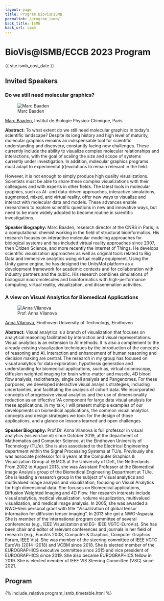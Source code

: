 ```yaml
---
layout: page
title: Program BioVis@ISMB
permalink: /program_ismb/
back_title: ISMB
back_url: ismb
---
```


# BioVis@ISMB/ECCB 2023 Program

{{ site.ismb_cosi_date }}

## Invited Speakers

### Do we still need molecular graphics?

<figure class="speaker-photo">
    <img src="{{ site.baseurl }}/images/speakers/marc_baaden.jpg" alt="Marc Baaden" />
    <figcaption>Marc Baaden</figcaption>
</figure>

[Marc Baaden](http://www.baaden.ibpc.fr/), Institut de Biologie Physico-Chimique, Paris

**Abstract:** To what extent do we still need molecular graphics in today's
scientific landscape? Despite its long history and high level of maturity,
molecular graphics remains an indispensable tool for scientific understanding
and discovery, constantly facing new challenges. These currently include the
ability to visualize complex molecular relationships and interactions, with the
goal of scaling the size and scope of systems currently under investigation. In
addition, molecular graphics programs must adapt to experimental (r)evolutions
to remain relevant in the field.

However, it is not enough to simply produce high quality visualizations.
Scientists must be able to share these complex visualizations with their
colleagues and with experts in other fields. The latest tools in molecular
graphics, such as AI- and data-driven approaches, interactive simulations,
augmented, mixed, and virtual reality, offer new ways to visualize and interact
with molecular data and models. These advances enable researchers to explore
scientific questions in new and innovative ways, but need to be more widely
adopted to become routine in scientific investigations.

**Speaker Biography:**
Marc Baaden, research director at the CNRS in Paris, is a computational chemist
working in the field of structural bioinformatics. His research focuses on
interactive molecular modeling approaches for biological systems and has
included virtual reality approaches since 2007, then Citizen Science, and more
recently the Internet of Things. He develops scientific visualization approaches
as well as original tools related to Big Data and immersive analytics using
virtual reality equipment. Using the Unity game engine, he has designed the
UnityMol platform as a development framework for academic contexts and for
collaboration with industry partners and the public. His research combines
simulations of biological macromolecules and bioinformatics with
high-performance computing, virtual reality, visualization, and dissemination
activities.

### A view on Visual Analytics for Biomedical Applications

<figure class="speaker-photo">
    <img src="{{ site.baseurl }}/images/speakers/anna_vilanova.jpg" alt="Anna Vilanova" />
    <figcaption>Prof. Anna Vilanova</figcaption>
</figure>

[Anna Vilanova](https://www.tue.nl/en/research/researchers/anna-vilanova), Eindhoven University of Technology, Eindhoven

**Abstract:** Visual analytics is a branch of visualization that focuses on
analytical reasoning facilitated by interaction and visual representations.
Visual analytics is an extension to AI methods. It is also a complement to the
already existing visualization techniques by the introduction of the concepts
of reasoning and AI. Interaction and enhancement of human reasoning and
decision making are central. The research in my group has focused on visual
analytics for data exploration, hypothesis generation and understanding for
biomedical applications, such as, virtual colonoscopy, diffusion weighted
imaging for brain white-matter and muscle, 4D blood flow analysis,
radiotherapy, single cell analysis and Pangenomes. For these purposes, we
developed interactive visual analysis strategies, including uncertainties, and
facilitating the analysis of cohort data. We incorporated concepts of
progressive visual analytics and the use of dimensionality reduction as an
effective VA component for large data visual analysis for these applications.
In my talk, I will present multiple examples of our developments on biomedical
applications, the common visual analytics concepts and design strategies we
took for the design of those applications, and a glance on lessons learned and
open challenges.

**Speaker Biography:**
Prof.Dr. Anna Vilanova is full professor in visual analytics (vis.win.tue.nl)
since October 2019, at the department of Mathematics and Computer Science, at
the Eindhoven University of Technology (TU/e). She is also associated to the
Electrical Engineering department within the Signal Processing Systems at TU/e.
Previously she was associate professor for 6 years at the Computer Graphics &
Visualization Group at EEMCS at the University of Deft, the Netherlands. From
2002 to August 2013, she was Assistant Professor at the Biomedical Image
Analysis group of the Biomedical Engineering Department at TU/e. She is leading
a research group in the subject of visual analytics and multivalued image
analysis and visualization, focusing on Visual Analytics for high dimensional
data. She focuses on Biomedical applications, Diffusion Weighted Imaging and 4D
Flow. Her research interests include visual analytics, medical visualization,
volume visualization, multivalued visualization, and medical image analysis. In
2005, she was awarded a NWO-Veni personal grant with title “Visualization of
global tensor information for diffusion tensor imaging”. In 2013 she got a
NWO-Aspasia. She is member of the international program committee of several
conferences (e.g., IEEE Visualization and EG- IEEE VGTC-EuroVis). She has been
chair and editor of relevant conferences and journals in her field of research
(e.g., EuroVis 2008, Computer & Graphics, Computer Graphics Forum, IEEE Vis).
She was member of the steering committee of IEEE VGTC EuroVis (2014 -2018) and
VCBM since 2018. She is elected member of the EUROGRAPHICS executive committee
since 2015 and vice president of EUROGRAPHICS since 2019. She also became
EUROGRAPHICS fellow in 2019. She is elected member of IEEE VIS Steering
Committee (VSC) since 2021.

## Program

{% include_relative program_ismb_timetable.html %}
